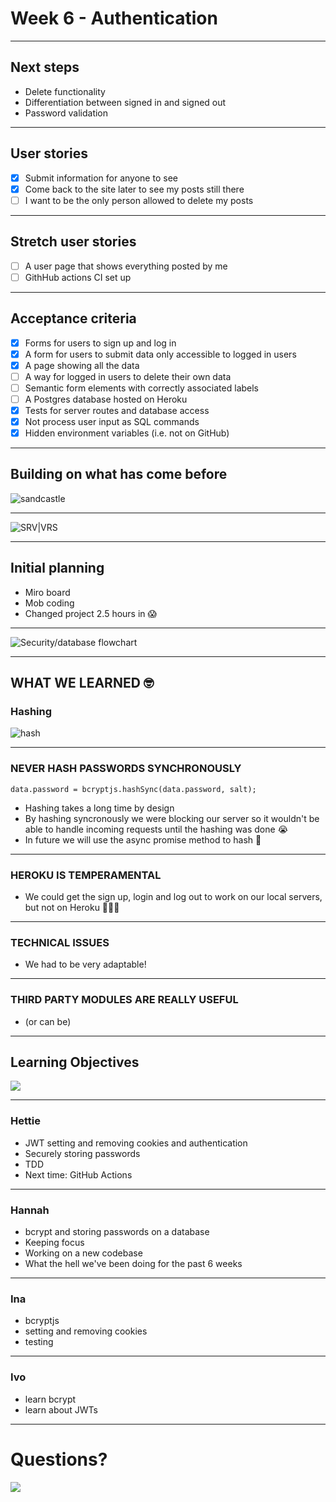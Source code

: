 # Week 6 - Authentication

---

## Next steps 
- Delete functionality
- Differentiation between signed in and signed out
- Password validation

---

## User stories 
- [x] Submit information for anyone to see
- [x] Come back to the site later to see my posts still there 
- [ ] I want to be the only person allowed to delete my posts

---

## Stretch user stories
- [ ] A user page that shows everything posted by me
- [ ] GithHub actions CI set up 

---

## Acceptance criteria
- [x] Forms for users to sign up and log in
- [x] A form for users to submit data only accessible to logged in users
- [x] A page showing all the data
- [ ] A way for logged in users to delete their own data
- [ ] Semantic form elements with correctly associated labels
- [ ] A Postgres database hosted on Heroku
- [x] Tests for server routes and database access
- [x] Not process user input as SQL commands
- [x] Hidden environment variables (i.e. not on GitHub)

---

## Building on what has come before 

![sandcastle](https://media.giphy.com/media/l0Iy3Vv4BKQ1II5zO/giphy.gif)

---

![SRV|VRS](https://i.imgur.com/SvZHmCG.png)

---

## Initial planning 
- Miro board 
- Mob coding
- Changed project 2.5 hours in 😱

---

![Security/database flowchart](https://i.imgur.com/7upbi5B.png)

---

## WHAT WE LEARNED 🤓

### Hashing

![hash](https://media.giphy.com/media/10GUbOX16lS15C/giphy.gif)

---

### NEVER HASH PASSWORDS SYNCHRONOUSLY
`data.password = bcryptjs.hashSync(data.password, salt);`

- Hashing takes a long time by design
- By hashing syncronously we were blocking our server so it wouldn't be able to handle incoming requests until the hashing was done 😭
- In future we will use the async promise method to hash 🙏

---

### HEROKU IS TEMPERAMENTAL
- We could get the sign up, login and log out to work on our local servers, but not on Heroku 🤔🤔🤔

---

### TECHNICAL ISSUES
- We had to be very adaptable!

---

### THIRD PARTY MODULES ARE REALLY USEFUL

- (or can be)

---

## Learning Objectives
![](https://media.giphy.com/media/4zifMZ8pBYUOQ/giphy.gif)

---

### Hettie
- JWT setting and removing cookies and authentication
- Securely storing passwords
- TDD
- Next time: GitHub Actions

---

### Hannah 
- bcrypt and storing passwords on a database
- Keeping focus
- Working on a new codebase
- What the hell we've been doing for the past 6 weeks

---

### Ina
- bcryptjs 
- setting and removing cookies 
- testing

--- 

### Ivo 
- learn bcrypt
- learn about JWTs

---

# Questions?

![](https://media.giphy.com/media/cMVgEhDeKzPwI/giphy.gif)
